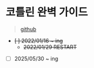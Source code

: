 # 코틀린 완벽 가이드

> [github](https://github.com//gilbutITbook/080250)

- ~~[ ] 2022/01/16 ~ ing~~
  - ~~2022/01/29 RESTART~~
- [ ] 2025/05/30 ~ ing
